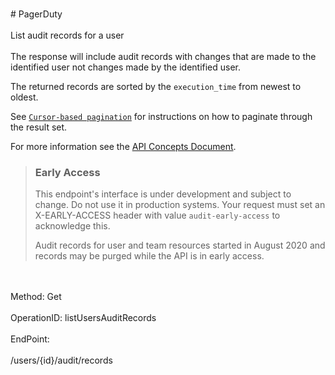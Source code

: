 <br>#     PagerDuty</br>
<br>List audit records for a user</br>
<br>The response will include audit records with changes that are made to the identified user not changes made by the identified user.


The returned records are sorted by the `execution_time` from newest to oldest.

See [`Cursor-based pagination`](https://developer.pagerduty.com/docs/rest-api-v2/pagination/) for instructions on how to paginate through the result set.

For more information see the [API Concepts Document](../../docs/CONCEPTS.md#audit-record).


> ### Early Access
> This endpoint's interface is under development and subject to change. Do not use it in production systems.
> Your request must set an X-EARLY-ACCESS header with value `audit-early-access` to acknowledge this.
>
> Audit records for user and team resources started in August 2020 and records may be purged while the API is in early access.
</br>
<br>Method: Get</br>
<br>OperationID: listUsersAuditRecords</br>
<br>EndPoint:</br>
<br>/users/{id}/audit/records</br>

